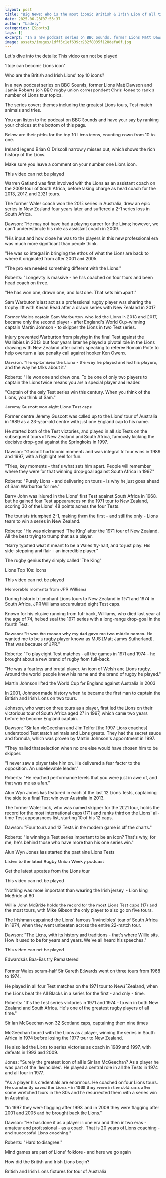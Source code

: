```yaml
---
layout: post
title: "Big News: Who is the most iconic British & Irish Lion of all time?"
date: 2025-06-23T07:53:37
author: "badely"
categories: [Sports]
tags: []
excerpt: "In a new podcast series on BBC Sounds, former Lions Matt Dawson and Jamie Roberts join the BBC's rugby union correspondent Chris Jones to rank a numbe"
image: assets/images/1dff5c1ef639cc232f8035f128defa0f.jpg
---
```


Let's dive into the details: This video can not be played

'Itoje can become Lions icon'

Who are the British and Irish Lions' top 10 icons?

In a new podcast series on BBC Sounds, former Lions Matt Dawson and Jamie Roberts join BBC rugby union correspondent Chris Jones to rank a number of Lions tour topics.

The series covers themes including the greatest Lions tours, Test match animals and tries.

You can listen to the podcast on BBC Sounds and have your say by ranking your choices at the bottom of this page.

Below are their picks for the top 10 Lions icons, counting down from 10 to one.

Ireland legend Brian O'Driscoll narrowly misses out, which shows the rich history of the Lions.

Make sure you leave a comment on your number one Lions icon.

This video can not be played

Warren Gatland was first involved with the Lions as an assistant coach on the 2009 tour of South Africa, before taking charge as head coach for the 2013, 2017, and 2021 tours.

The former Wales coach won the 2013 series in Australia, drew an epic series in New Zealand four years later, and suffered a 2-1 series loss in South Africa.

Dawson: "He may not have had a playing career for the Lions; however, we can't underestimate his role as assistant coach in 2009.

"His input and how close he was to the players in this new professional era was much more significant than people think.

"He was so integral in bringing the ethos of what the Lions are back to where it originated from after 2001 and 2005.

"The pro era needed something different with the Lions."

Roberts: "Longevity is massive - he has coached on four tours and been head coach on three.

"He has won one, drawn one, and lost one. That sets him apart."

Sam Warbuton's last act as a professional rugby player was sharing the trophy lift with Kieran Read after a drawn series with New Zealand in 2017

Former Wales captain Sam Warburton, who led the Lions in 2013 and 2017, became only the second player - after England's World Cup-winning captain Martin Johnson - to skipper the Lions in two Test series.

Injury prevented Warburton from playing in the final Test against the Wallabies in 2013, but four years later he played a pivotal role in the Lions drawing with New Zealand after calmly speaking to referee Romain Poite to help overturn a late penalty call against hooker Ken Owens.

Dawson: "He epitomises the Lions - the way he played and led his players, and the way he talks about it."

Roberts: "He won one and drew one. To be one of only two players to captain the Lions twice means you are a special player and leader.

"Captain of the only Test series win this century. When you think of the Lions, you think of Sam."

Jeremy Guscott won eight Lions Test caps

Former centre Jeremy Guscott was called up to the Lions' tour of Australia in 1989 as a 23-year-old centre with just one England cap to his name.

He started both of the Test victories, and played in all six Tests on the subsequent tours of New Zealand and South Africa, famously kicking the decisive drop-goal against the Springboks in 1997.

Dawson: "Guscott had iconic moments and was integral to tour wins in 1989 and 1997, with a highlight reel for fun.

"Tries, key moments - that's what sets him apart. People will remember where they were for that winning drop-goal against South Africa in 1997."

Roberts: "Purely Lions - and delivering on tours - is why he just goes ahead of Sam Warburton for me."

Barry John was injured in the Lions' first Test against South Africa in 1968, but he gained four Test appearances on the 1971 tour to New Zealand, scoring 30 of the Lions' 48 points across the four Tests.

The tourists triumphed 2-1, making them the first - and still the only - Lions team to win a series in New Zealand.

Roberts: "He was nicknamed 'The King' after the 1971 tour of New Zealand. All the best trying to trump that as a player.

"Barry typified what it meant to be a Wales fly-half, and to just play. His side-stepping and flair - an incredible player."

The rugby genius they simply called 'The King'

Lions Top 10s: Icons

This video can not be played

Memorable moments from JPR Williams

During historic triumphant Lions tours to New Zealand in 1971 and 1974 in South Africa, JPR Williams accumulated eight Test caps.

Known for his elusive running from full-back, Williams, who died last year at the age of 74, helped seal the 1971 series with a long-range drop-goal in the fourth Test.

Dawson: "It was the reason why my dad gave me two middle names. He wanted me to be a rugby player known as MJS [Matt James Sutherland]. That was because of JPR."

Roberts: "To play eight Test matches - all the games in 1971 and 1974 - he brought about a new brand of rugby from full-back.

"He was a fearless and brutal player. An icon of Welsh and Lions rugby. Around the world, people knew his name and the brand of rugby he played."

Martin Johnson lifted the World Cup for England against Australia in 2003

In 2001, Johnson made history when he became the first man to captain the British and Irish Lions on two tours.

Johnson, who went on three tours as a player, first led the Lions on their victorious tour of South Africa aged 27 in 1997, which came two years before he become England captain.

Dawson: "Sir Ian McGeechan and Jim Telfer [the 1997 Lions coaches] understood Test match animals and Lions greats. They had the secret sauce and formula, which was proven by Martin Johnson's appointment in 1997.

"They nailed that selection when no one else would have chosen him to be skipper.

"I never saw a player take him on. He delivered a fear factor to the opposition. An unbelievable leader."

Roberts: "He reached performance levels that you were just in awe of, and that was me as a fan."

Alun Wyn Jones has featured in each of the last 12 Lions Tests, captaining the side to a final Test win over Australia in 2013.

The former Wales lock, who was named skipper for the 2021 tour, holds the record for the most international caps (171) and ranks third on the Lions' all-time Test appearances list, starting 10 of his 12 caps.

Dawson: "Four tours and 12 Tests in the modern game is off the charts."

Roberts: "Is winning a Test series important to be an icon? That's why, for me, he's behind those who have more than his one series win."

Alun Wyn Jones has started the past nine Lions Tests

Listen to the latest Rugby Union Weekly podcast

Get the latest updates from the Lions tour

This video can not be played

'Nothing was more important than wearing the Irish jersey' - Lion king McBride at 80

Willie John McBride holds the record for the most Lions Test caps (17) and the most tours, with Mike Gibson the only player to also go on five tours.

The Irishman captained the Lions' famous 'Invincibles' tour of South Africa in 1974, when they went unbeaten across the entire 22-match tour.

Dawson: "The Lions, with its history and traditions - that's where Willie sits. How it used to be for years and years. We've all heard his speeches."

This video can not be played

Edwardsâs Baa-Bas try Remastered

Former Wales scrum-half Sir Gareth Edwards went on three tours from 1968 to 1974.

He played in all four Test matches on the 1971 tour to Newâ¯Zealand, when the Lions beat the All Blacks in a series for the first - and only - time.

Roberts: "It's the Test series victories in 1971 and 1974 - to win in both New Zealand and South Africa. He's one of the greatest rugby players of all time."

Sir Ian McGeechan won 32 Scotland caps, captaining them nine times

McGeechan toured with the Lions as a player, winning the series in South Africa in 1974 before losing the 1977 tour to New Zealand.

He also led the Lions to series victories as coach in 1989 and 1997, with defeats in 1993 and 2009.

Jones: "Surely the greatest icon of all is Sir Ian McGeechan? As a player he was part of the 'Invincibles'. He played a central role in all the Tests in 1974 and all four in 1977.

"As a player his credentials are enormous. He coached on four Lions tours. He constantly saved the Lions - in 1989 they were in the doldrums after some wretched tours in the 80s and he resurrected them with a series win in Australia.

"In 1997 they were flagging after 1993, and in 2009 they were flagging after 2001 and 2005 and he brought back the Lions."

Dawson: "He has done it as a player in one era and then in two eras - amateur and professional - as a coach. That is 20 years of Lions coaching - and successful Lions coaching."

Roberts: "Hard to disagree."

Mind games are part of Lions' folklore - and here we go again 

How did the British and Irish Lions begin?

British and Irish Lions fixtures for tour of Australia

